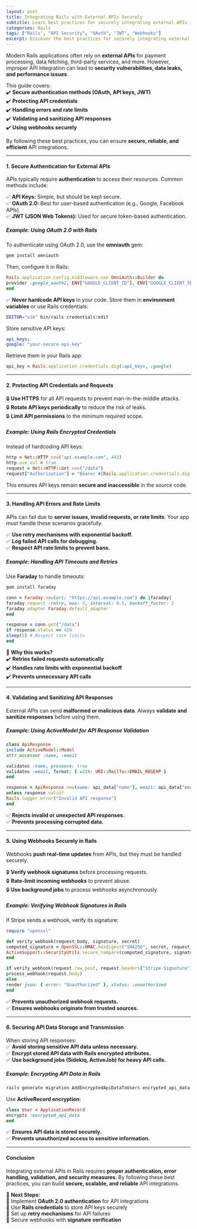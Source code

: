 ```yaml
---
layout: post  
title: Integrating Rails with External APIs Securely  
subtitle: Learn best practices for securely integrating external APIs in Ruby on Rails applications.  
categories: Rails  
tags: ["Rails", "API Security", "OAuth", "JWT", "Webhooks"]  
excerpt: Discover the best practices for securely integrating external APIs in Rails applications, covering authentication methods, rate limiting, error handling, and data validation.  
---
```



Modern Rails applications often rely on **external APIs** for payment processing, data fetching, third-party services, and more. However, improper API integration can lead to **security vulnerabilities, data leaks, and performance issues**.

This guide covers:  
✔️ **Secure authentication methods (OAuth, API keys, JWT)**  
✔️ **Protecting API credentials**  
✔️ **Handling errors and rate limits**  
✔️ **Validating and sanitizing API responses**  
✔️ **Using webhooks securely**

By following these best practices, you can ensure **secure, reliable, and efficient** API integrations.

---

#### **1. Secure Authentication for External APIs**
APIs typically require **authentication** to access their resources. Common methods include:

✅ **API Keys:** Simple, but should be kept secure.  
✅ **OAuth 2.0:** Best for user-based authentication (e.g., Google, Facebook APIs).  
✅ **JWT (JSON Web Tokens):** Used for secure token-based authentication.

##### **Example: Using OAuth 2.0 with Rails**
To authenticate using OAuth 2.0, use the **omniauth** gem:  
```sh  
gem install omniauth  
```

Then, configure it in Rails:  
```rb  
Rails.application.config.middleware.use OmniAuth::Builder do  
provider :google_oauth2, ENV["GOOGLE_CLIENT_ID"], ENV["GOOGLE_CLIENT_SECRET"]  
end  
```

✅ **Never hardcode API keys** in your code. Store them in **environment variables** or use Rails credentials:  
```sh  
EDITOR="vim" bin/rails credentials:edit  
```

Store sensitive API keys:  
```yml  
api_keys:  
google: "your-secure-api-key"  
```

Retrieve them in your Rails app:  
```rb  
api_key = Rails.application.credentials.dig(:api_keys, :google)  
```

---

#### **2. Protecting API Credentials and Requests**
🔒 **Use HTTPS** for all API requests to prevent man-in-the-middle attacks.  
🔒 **Rotate API keys periodically** to reduce the risk of leaks.  
🔒 **Limit API permissions** to the minimum required scope.

##### **Example: Using Rails Encrypted Credentials**
Instead of hardcoding API keys:  
```rb  
http = Net::HTTP.new("api.example.com", 443)  
http.use_ssl = true  
request = Net::HTTP::Get.new("/data")  
request["Authorization"] = "Bearer #{Rails.application.credentials.dig(:api_keys, :external_service)}"  
```

This ensures API keys remain **secure and inaccessible** in the source code.

---

#### **3. Handling API Errors and Rate Limits**
APIs can fail due to **server issues, invalid requests, or rate limits**. Your app must handle these scenarios gracefully.

✅ **Use retry mechanisms with exponential backoff.**  
✅ **Log failed API calls for debugging.**  
✅ **Respect API rate limits to prevent bans.**

##### **Example: Handling API Timeouts and Retries**
Use **Faraday** to handle timeouts:  
```sh  
gem install faraday  
```

```rb  
conn = Faraday.new(url: "https://api.example.com") do |faraday|  
faraday.request :retry, max: 3, interval: 0.5, backoff_factor: 2  
faraday.adapter Faraday.default_adapter  
end

response = conn.get("/data")  
if response.status == 429  
sleep(5) # Respect rate limits  
end  
```

🚀 **Why this works?**  
✔️ **Retries failed requests automatically**  
✔️ **Handles rate limits with exponential backoff**  
✔️ **Prevents unnecessary API calls**

---

#### **4. Validating and Sanitizing API Responses**
External APIs can send **malformed or malicious data**. Always **validate and sanitize responses** before using them.

##### **Example: Using ActiveModel for API Response Validation**
```rb  
class ApiResponse  
include ActiveModel::Model  
attr_accessor :name, :email

validates :name, presence: true  
validates :email, format: { with: URI::MailTo::EMAIL_REGEXP }  
end

response = ApiResponse.new(name: api_data["name"], email: api_data["email"])  
unless response.valid?  
Rails.logger.error("Invalid API response")  
end  
```

✅ **Rejects invalid or unexpected API responses.**  
✅ **Prevents processing corrupted data.**

---

#### **5. Using Webhooks Securely in Rails**
Webhooks **push real-time updates** from APIs, but they must be handled securely.

🔒 **Verify webhook signatures** before processing requests.  
🔒 **Rate-limit incoming webhooks** to prevent abuse.  
🔒 **Use background jobs** to process webhooks asynchronously.

##### **Example: Verifying Webhook Signatures in Rails**
If Stripe sends a webhook, verify its signature:  
```rb  
require "openssl"

def verify_webhook(request_body, signature, secret)  
computed_signature = OpenSSL::HMAC.hexdigest("SHA256", secret, request_body)  
ActiveSupport::SecurityUtils.secure_compare(computed_signature, signature)  
end

if verify_webhook(request.raw_post, request.headers["Stripe-Signature"], ENV["STRIPE_SECRET"])  
process_webhook(request.body)  
else  
render json: { error: "Unauthorized" }, status: :unauthorized  
end  
```

✅ **Prevents unauthorized webhook requests.**  
✅ **Ensures webhooks originate from trusted sources.**

---

#### **6. Securing API Data Storage and Transmission**
When storing API responses:  
✅ **Avoid storing sensitive API data unless necessary.**  
✅ **Encrypt stored API data with Rails encrypted attributes.**  
✅ **Use background jobs (Sidekiq, ActiveJob) for heavy API calls.**

##### **Example: Encrypting API Data in Rails**
```sh  
rails generate migration AddEncryptedApiDataToUsers encrypted_api_data:text  
```

Use **ActiveRecord encryption**:  
```rb  
class User < ApplicationRecord  
encrypts :encrypted_api_data  
end  
```

✅ **Ensures API data is stored securely.**  
✅ **Prevents unauthorized access to sensitive information.**

---

#### **Conclusion**
Integrating external APIs in Rails requires **proper authentication, error handling, validation, and security measures**. By following these best practices, you can build **secure, scalable, and reliable** API integrations.

🚀 **Next Steps:**  
🔹 Implement **OAuth 2.0 authentication** for API integrations  
🔹 Use **Rails credentials** to store API keys securely  
🔹 Set up **retry mechanisms** for API failures  
🔹 Secure webhooks with **signature verification**
